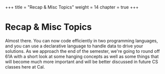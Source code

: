 +++
title = "Recap & Misc Topics"
weight = 14
chapter = true
+++

# Recap & Misc Topics

Almost there. You can now code efficiently in two programming languages, and you can use a declarative language to handle data to drive your solutions. As we approach the end of the semester, we're going to round off 61A with a short look at some hanging concepts as well as some things that will become much more important and will be better discussed in future CS classes here at Cal.